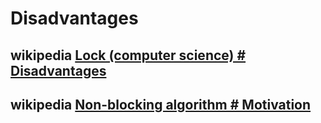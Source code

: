 # Disadvantages

## wikipedia [Lock (computer science) # Disadvantages](https://en.wikipedia.org/wiki/Lock_(computer_science)#Disadvantages)



## wikipedia [Non-blocking algorithm # Motivation](https://en.wikipedia.org/wiki/Non-blocking_algorithm#Motivation)